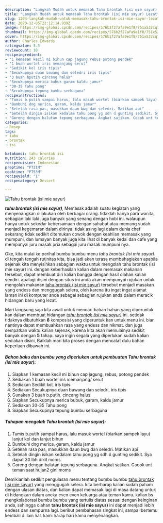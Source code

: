 ```yaml
---
description: "Langkah Mudah untuk memasak Tahu brontak (isi mie sayur) Lezat"
title: "Langkah Mudah untuk memasak Tahu brontak (isi mie sayur) Lezat"
slug: 1204-langkah-mudah-untuk-memasak-tahu-brontak-isi-mie-sayur-lezat
date: 2020-12-05T23:12:14.939Z
image: https://img-global.cpcdn.com/recipes/576b2f27afa9e1f8/751x532cq70/tahu-brontak-isi-mie-sayur-foto-resep-utama.jpg
thumbnail: https://img-global.cpcdn.com/recipes/576b2f27afa9e1f8/751x532cq70/tahu-brontak-isi-mie-sayur-foto-resep-utama.jpg
cover: https://img-global.cpcdn.com/recipes/576b2f27afa9e1f8/751x532cq70/tahu-brontak-isi-mie-sayur-foto-resep-utama.jpg
author: Charles Edwards
ratingvalue: 3.5
reviewcount: 10
recipeingredient:
- "1 kemasan kecil mi bihun cap jagung rebus potong pendek"
- "1 buah wortel iris memanjang serut"
- "Sedikit kol iris tipis"
- "Secukupnya duan bawang dan seledri iris tipis"
- "3 buah bputih cincang halus"
- "Secukupnya merica bubuk garam kaldu jamur"
- "30-35 Tahu pong"
- "Secukupnya tepung bumbu serbaguna"
recipeinstructions:
- "Tumis b.putih sampai harus, lalu masuk wortel (biarkan sampek layu) lanjut kol dan lanjut bihun"
- "Bumbuhi dng merica, garam, kaldu jamur"
- "Setelah rasa pas, masukkan daun bwg dan seledri. Matikan api"
- "Setelah dingin isikan kedalam tahu pong yg sdh d gunting sedikit. Sya dapat 30 lbh dikit moms"
- "Goreng dengan balutan tepung serbaguna. Angkat sajikan. Cocok unt teman saat hujan2 gini moms"
categories:
- Resep
tags:
- tahu
- brontak
- isi

katakunci: tahu brontak isi 
nutrition: 243 calories
recipecuisine: Indonesian
preptime: "PT21M"
cooktime: "PT53M"
recipeyield: "1"
recipecategory: Dessert

---
```



![Tahu brontak (isi mie sayur)](https://img-global.cpcdn.com/recipes/576b2f27afa9e1f8/751x532cq70/tahu-brontak-isi-mie-sayur-foto-resep-utama.jpg)

<b><i>tahu brontak (isi mie sayur)</i></b>, Memasak adalah suatu kegiatan yang menyenangkan dilakukan oleh berbagai orang. tidaklah hanya para wanita, sebagian laki laki juga banyak yang senang dengan hobi ini. walaupun hanya untuk sekedar kebersamaan dengan sahabat atau memang sudah menjadi kegemaran dalam dirinya. tidak asing lagi dalam dunia chef sekarang tidak sedikit ditemukan cowok dengan keahlian memasak yang mumpuni, dan lumayan banyak juga kita lihat di banyak kedai dan cafe yang mempunyai juru masak pria sebagai juru masak mumpuni nya.

Oke, kita mulai ke perihal bumbu bumbu menu <i>tahu brontak (isi mie sayur)</i>. di tengah tengah rutinitas kita, bisa jadi akan terasa membahagiakan apabila sejenak kita menyisihkan sebagian waktu untuk mengolah tahu brontak (isi mie sayur) ini. dengan keberhasilan kalian dalam memasak makanan tersebut, dapat membuat diri kalian bangga dengan hasil olahan kalian sendiri. apalagi disini dengan situs ini anda akan mempunyai rujukan untuk mengolah makanan <u>tahu brontak (isi mie sayur)</u> tersebut menjadi masakan yang endess dan menggugah selera, oleh karena itu ingat ingat alamat laman ini di komputer anda sebagai sebagian rujukan anda dalam meracik hidangan baru yang lezat.




Mari langsung saja kita awali untuk mencari bahan bahan yang diperuntuk kan dalam membuat hidangan <u><i>tahu brontak (isi mie sayur)</i></u> ini. setidak tidaknya dibutuhkan <b>8</b> komposisi yang diperuntuk kan untuk menu ini. biar nantinya dapat membuahkan rasa yang endess dan nikmat. dan juga sempatkan waktu kalian sejenak, karena kita akan memulainya sedikit banyak dengan <b>5</b> tahap. saya ingin segala yang diperlukan sudah kalian sediakan disini, Baiklah mari kita proses dengan mencatat dulu bahan keperluan dibawah ini.

<!--inarticleads1-->

##### Bahan baku dan bumbu yang diperlukan untuk pembuatan Tahu brontak (isi mie sayur):

1. Siapkan 1 kemasan kecil mi bihun cap jagung, rebus, potong pendek
1. Sediakan 1 buah wortel iris memanjang/ serut
1. Sediakan Sedikit kol, iris tipis
1. Sediakan Secukupnya duan bawang dan seledri, iris tipis
1. Gunakan 3 buah b.putih, cincang halus
1. Siapkan Secukupnya merica bubuk, garam, kaldu jamur
1. Sediakan 30-35 Tahu pong
1. Siapkan Secukupnya tepung bumbu serbaguna




<!--inarticleads2-->

##### Tahapan mengolah Tahu brontak (isi mie sayur):

1. Tumis b.putih sampai harus, lalu masuk wortel (biarkan sampek layu) lanjut kol dan lanjut bihun
1. Bumbuhi dng merica, garam, kaldu jamur
1. Setelah rasa pas, masukkan daun bwg dan seledri. Matikan api
1. Setelah dingin isikan kedalam tahu pong yg sdh d gunting sedikit. Sya dapat 30 lbh dikit moms
1. Goreng dengan balutan tepung serbaguna. Angkat sajikan. Cocok unt teman saat hujan2 gini moms




Demikianlah sedikit pengulasan menu tentang bumbu bumbu <u>tahu brontak (isi mie sayur)</u> yang menggugah selera. kita berharap kalian sudah paham dengan ulasan diatas, dan kalian dapat memasak lagi di masa datang untuk di hidangkan dalam aneka even even keluarga atau teman kamu. kalian bs mengkolaborasi bumbu bumbu yang tertulis diatas sesuai dengan keinginan anda, sehingga olahan <b>tahu brontak (isi mie sayur)</b> ini dapat menjadi lebih endess dan sempurna lagi. berikut pembahasan singkat ini, sampai bertemu kembali di lain hal. kami harap hari kamu menyenangkan.

